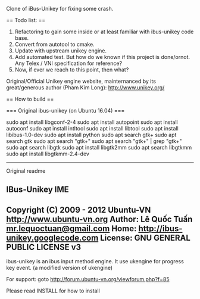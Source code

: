 Clone of iBus-Unikey for fixing some crash.

== Todo list: ==
1. Refactoring to gain some inside or at least familiar with ibus-unikey code base.
2. Convert from autotool to cmake.
3. Update with upstream unikey engine.
4. Add automated test. But how do we known if this project is done/ornot. Any Telex / VNI specification for reference?
5. Now, if ever we reach to this point, then what?

Original/Official Unikey engine website, mainternanced by its great/generous author (Pham Kim Long): http://www.unikey.org/

== How to build ==

=== Original ibus-unikey (on Ubuntu 16.04) ===

sudo apt install libgconf-2-4
sudo apt install autopoint
sudo apt install autoconf
sudo apt install intltool
sudo apt install libtool
sudo apt install libibus-1.0-dev
sudo apt install python
sudo apt search gtk+
sudo apt search gtk
sudo apt search "gtk+"
sudo apt search "gtk+" | grep "gtk+"
sudo apt search libgtk
sudo apt install libgtk2mm
sudo apt search  libgtkmm
sudo apt install libgtkmm-2.4-dev


-----------------------------------------------------------------------
Original readme

IBus-Unikey IME
---------------
Copyright (C) 2009 - 2012 Ubuntu-VN <http://www.ubuntu-vn.org>
Author: Lê Quốc Tuấn <mr.lequoctuan@gmail.com>
Home: http://ibus-unikey.googlecode.com
License: GNU GENERAL PUBLIC LICENSE v3
---------------------------------------------
ibus-unikey is an ibus input method engine.
It use ukengine for progress key event.
(a modified version of ukengine)

For support: goto http://forum.ubuntu-vn.org/viewforum.php?f=85

Please read INSTALL for how to install

